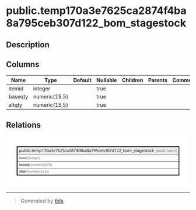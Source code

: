 # public.temp170a3e7625ca2874f4ba8a795ceb307d122_bom_stagestock

## Description

## Columns

| Name | Type | Default | Nullable | Children | Parents | Comment |
| ---- | ---- | ------- | -------- | -------- | ------- | ------- |
| itemid | integer |  | true |  |  |  |
| baseqty | numeric(15,5) |  | true |  |  |  |
| altqty | numeric(15,5) |  | true |  |  |  |

## Relations

![er](public.temp170a3e7625ca2874f4ba8a795ceb307d122_bom_stagestock.svg)

---

> Generated by [tbls](https://github.com/k1LoW/tbls)
